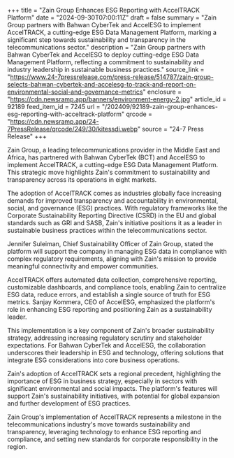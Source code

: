 +++
title = "Zain Group Enhances ESG Reporting with AccelTRACK Platform"
date = "2024-09-30T07:00:11Z"
draft = false
summary = "Zain Group partners with Bahwan CyberTek and AccelESG to implement AccelTRACK, a cutting-edge ESG Data Management Platform, marking a significant step towards sustainability and transparency in the telecommunications sector."
description = "Zain Group partners with Bahwan CyberTek and AccelESG to deploy cutting-edge ESG Data Management Platform, reflecting a commitment to sustainability and industry leadership in sustainable business practices."
source_link = "https://www.24-7pressrelease.com/press-release/514787/zain-group-selects-bahwan-cybertek-and-accelesg-to-track-and-report-on-environmental-social-and-governance-metrics"
enclosure = "https://cdn.newsramp.app/banners/environment-energy-2.jpg"
article_id = 92189
feed_item_id = 7245
url = "/202409/92189-zain-group-enhances-esg-reporting-with-acceltrack-platform"
qrcode = "https://cdn.newsramp.app/24-7PressRelease/qrcode/249/30/kitessdi.webp"
source = "24-7 Press Release"
+++

<p>Zain Group, a leading telecommunications provider in the Middle East and Africa, has partnered with Bahwan CyberTek (BCT) and AccelESG to implement AccelTRACK, a cutting-edge ESG Data Management Platform. This strategic move highlights Zain's commitment to sustainability and transparency across its operations in eight markets.</p><p>The adoption of AccelTRACK comes as industries globally face increasing demands for improved transparency and accountability in environmental, social, and governance (ESG) practices. With regulatory frameworks like the Corporate Sustainability Reporting Directive (CSRD) in the EU and global standards such as GRI and SASB, Zain's initiative positions it as a leader in sustainable business practices within the telecommunications sector.</p><p>Jennifer Suleiman, Chief Sustainability Officer of Zain Group, stated the platform will support the company in managing ESG data in compliance with complex regulatory requirements, aligning with Zain's mission to provide meaningful connectivity and empower communities.</p><p>AccelTRACK offers automated data collection, comprehensive reporting, customizable dashboards, and compliance tools, enabling Zain to centralize ESG data, reduce errors, and establish a single source of truth for ESG metrics. Sanjay Kommera, CEO of AccelESG, emphasized the platform's role in enhancing ESG reporting and positioning Zain as a sustainability leader.</p><p>This implementation is a key component of Zain's broader sustainability strategy, addressing increasing regulatory scrutiny and stakeholder expectations. For Bahwan CyberTek and AccelESG, the collaboration underscores their leadership in ESG and technology, offering solutions that integrate ESG considerations into core business operations.</p><p>Zain's adoption of AccelTRACK sets a regional precedent, highlighting the importance of ESG in business strategy, especially in sectors with significant environmental and social impacts. The platform's features will support Zain's sustainability initiatives, with potential for global expansion and further development of ESG practices.</p><p>Zain Group's implementation of AccelTRACK represents a milestone in the telecommunications industry's move towards sustainability and transparency, leveraging technology to enhance ESG reporting and compliance, and setting new standards for corporate responsibility in the region.</p>